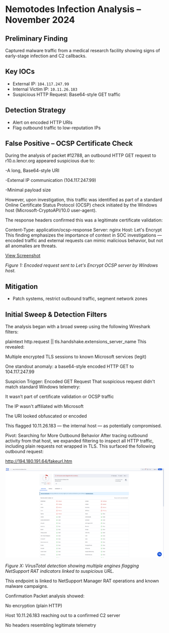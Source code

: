 # Nemotodes Infection Analysis – November 2024

## Preliminary Finding
Captured malware traffic from a medical research facility showing signs of early-stage infection and C2 callbacks.

##  Key IOCs
- External IP: `104.117.247.99`
- Internal Victim IP: `10.11.26.183`
- Suspicious HTTP Request: Base64-style GET traffic

##  Detection Strategy
- Alert on encoded HTTP URIs
- Flag outbound traffic to low-reputation IPs

## False Positive – OCSP Certificate Check

During the analysis of packet #12788, an outbound HTTP GET request to r10.o.lencr.org appeared suspicious due to:

-A long, Base64-style URI

-External IP communication (104.117.247.99)

-Minimal payload size

However, upon investigation, this traffic was identified as part of a standard Online Certificate Status Protocol (OCSP) check initiated by the Windows host (Microsoft-CryptoAPI/10.0 user-agent).

The response headers confirmed this was a legitimate certificate validation:

Content-Type: application/ocsp-response
Server: nginx
Host: Let's Encrypt
This finding emphasizes the importance of context in SOC investigations — encoded traffic and external requests can mimic malicious behavior, but not all anomalies are threats.

[View Screenshot](screenshots/suspicious-get-request.png)

*Figure 1: Encoded request sent to Let's Encrypt OCSP server by Windows host.*


##  Mitigation
- Patch systems, restrict outbound traffic, segment network zones


## Initial Sweep & Detection Filters
The analysis began with a broad sweep using the following Wireshark filters:

plaintext
http.request || tls.handshake.extensions_server_name
This revealed:

Multiple encrypted TLS sessions to known Microsoft services (legit)

One standout anomaly: a base64-style encoded HTTP GET to 104.117.247.99

 Suspicion Trigger: Encoded GET Request
That suspicious request didn't match standard Windows telemetry:

It wasn’t part of certificate validation or OCSP traffic

The IP wasn't affiliated with Microsoft

The URI looked obfuscated or encoded

This flagged 10.11.26.183 — the internal host — as potentially compromised.

 Pivot: Searching for More Outbound Behavior
After tracing outbound activity from that host, we expanded filtering to inspect all HTTP traffic, including plain requests not wrapped in TLS. This surfaced the following outbound request:

http://194.180.191.64/fakeurl.htm

![VirusTotal Analysis Screenshot](screenshots/suspicious-url-virustotal.png)

*Figure X: VirusTotal detection showing multiple engines flagging NetSupport RAT indicators linked to suspicious URL.*


This endpoint is linked to NetSupport Manager RAT operations and known malware campaigns.


 Confirmation
Packet analysis showed:

No encryption (plain HTTP)

Host 10.11.26.183 reaching out to a confirmed C2 server

No headers resembling legitimate telemetry















